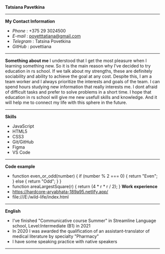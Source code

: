**Tatsiana Pavetkina**
***
**My Contact Information**
+ *Phone* : +375 29 3024500
+ *E-mail* : povetttatiana@gmail.com
+ *Telegram* : Tatsina Povetkina
+ *GitHub* : povettiana
***
**Something about me**
I understood that I get the most pleasure when I learning something new. So it is the main reason why I’ve decided to try education in rs school.
If we talk about my strengths, these are definitely sociability and ability to achieve the goal at any cost. Despite this, I am a team worker and I always prioritize the interests and goals of the team. I can spend hours studying new information that really interests me. I dont afraid of difficult tasks and prefer to solve problems in a short time. I hope that education in rs school will give me new usefull skills and knowledge. And it will help me to connect my life with this sphere in the future.
***
**Skills**
+ JavaScript
+ HTML5
+ CSS3
+ Git/GitHub
+ Figma
+ VS Code
***
**Code example**
+ function even_or_odd(number) {
  if (number % 2 === 0) {
    return "Even";
  } else {
    return "Odd";
  }
}
+ function areaLargestSquare(r) {
  return (4 * r * r / 2);
}
**Work experience**
+ https://hardcore-aryabhata-189a95.netlify.app/
+ file:///E:/wild-life/index.html
***
**English**
+ I've finished "Communicative course Summer" in Streamline Language school, Level:Intermediate (B1) in 2021
+ In 2020 I was awarded the qualification of an assistant-translator of medical literature by specialty "Pharmacy"
+ I have some speaking practice with native speakers
***
